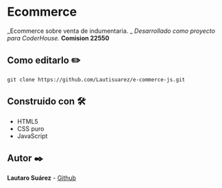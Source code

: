 # Ecommerce
_Ecommerce sobre venta de indumentaria. _
_Desarrollado como proyecto para CoderHouse._
**Comision 22550**

<!-- ## Sitio web 🌐
<a href="https://lautisuarez.github.io/TechApp/" target="_blank">TechApp</a> -->

## Como editarlo ✏️
```
git clone https://github.com/Lautisuarez/e-commerce-js.git
```

## Construido con 🛠️
* HTML5
* CSS puro
* JavaScript

## Autor ✒️
**Lautaro Suárez** - [Github](https://github.com/Lautisuarez)
